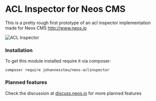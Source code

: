 # ACL Inspector for Neos CMS

This is a pretty rough first prototype of an acl inspector implementation made for Neos CMS http://www.neos.io


![ACL Inspector](http://g.recordit.co/M4Te0TAb6X.gif)

### Installation
To get this module installed require it via composer:
```
composer require johannessteu/neos-aclinspector
```

### Planned features
Check the discussion at [discuss.neos.io](https://discuss.neos.io/t/project-proposal-acl-inspector/1029) for more planned features